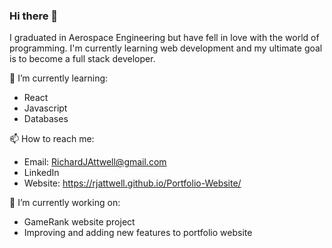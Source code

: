 ### Hi there 👋

I graduated in Aerospace Engineering but have fell in love with the world of programming. I'm currently learning web development and my ultimate goal is to become a full stack developer.

🌱 I’m currently learning:
 - React
 - Javascript
 - Databases

📫 How to reach me:
 - Email: RichardJAttwell@gmail.com
 - LinkedIn
 - Website: https://rjattwell.github.io/Portfolio-Website/
 
🔭 I’m currently working on:
- GameRank website project 
- Improving and adding new features to portfolio website
 




<!--
**RJAttwell/RJAttwell** is a ✨ _special_ ✨ repository because its `README.md` (this file) appears on your GitHub profile.

Here are some ideas to get you started:

- 🔭 I’m currently working on ...
- 🌱 I’m currently learning ...
- 👯 I’m looking to collaborate on ...
- 🤔 I’m looking for help with ...
- 💬 Ask me about ...
- 📫 How to reach me: ...
- 😄 Pronouns: ...
- ⚡ Fun fact: ...
-->
